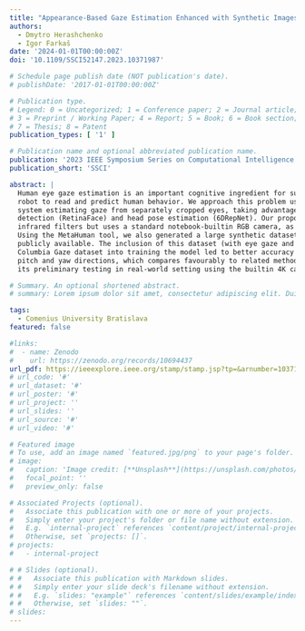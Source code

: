 ```yaml
---
title: "Appearance-Based Gaze Estimation Enhanced with Synthetic Images Using Deep Neural Networks"
authors:
  - Dmytro Herashchenko
  - Igor Farkaš
date: '2024-01-01T00:00:00Z'
doi: '10.1109/SSCI52147.2023.10371987'

# Schedule page publish date (NOT publication's date).
# publishDate: '2017-01-01T00:00:00Z'

# Publication type.
# Legend: 0 = Uncategorized; 1 = Conference paper; 2 = Journal article;
# 3 = Preprint / Working Paper; 4 = Report; 5 = Book; 6 = Book section;
# 7 = Thesis; 8 = Patent
publication_types: [ '1' ]

# Publication name and optional abbreviated publication name.
publication: '2023 IEEE Symposium Series on Computational Intelligence'
publication_short: 'SSCI'

abstract: |
  Human eye gaze estimation is an important cognitive ingredient for successful human-robot interaction, enabling the
  robot to read and predict human behavior. We approach this problem using artificial neural networks and build a modular
  system estimating gaze from separately cropped eyes, taking advantage of existing well-functioning components for face
  detection (RetinaFace) and head pose estimation (6DRepNet). Our proposed method does not require any special hardware or
  infrared filters but uses a standard notebook-builtin RGB camera, as often approached with appearance-based methods.
  Using the MetaHuman tool, we also generated a large synthetic dataset of more than 57,000 human faces and made it
  publicly available. The inclusion of this dataset (with eye gaze and head pose information) on top of the standard
  Columbia Gaze dataset into training the model led to better accuracy with a mean average error below two degrees in eye
  pitch and yaw directions, which compares favourably to related methods. We also verified the feasibility of our model by
  its preliminary testing in real-world setting using the builtin 4K camera in NICO semi-humanoid robot's eye.

# Summary. An optional shortened abstract.
# summary: Lorem ipsum dolor sit amet, consectetur adipiscing elit. Duis posuere tellus ac convallis placerat.

tags:
  - Comenius University Bratislava
featured: false

#links:
#  - name: Zenodo
#    url: https://zenodo.org/records/10694437
url_pdf: https://ieeexplore.ieee.org/stamp/stamp.jsp?tp=&arnumber=10371987
# url_code: '#'
# url_dataset: '#'
# url_poster: '#'
# url_project: ''
# url_slides: ''
# url_source: '#'
# url_video: '#'

# Featured image
# To use, add an image named `featured.jpg/png` to your page's folder.
# image:
#   caption: 'Image credit: [**Unsplash**](https://unsplash.com/photos/s9CC2SKySJM)'
#   focal_point: ''
#   preview_only: false

# Associated Projects (optional).
#   Associate this publication with one or more of your projects.
#   Simply enter your project's folder or file name without extension.
#   E.g. `internal-project` references `content/project/internal-project/index.md`.
#   Otherwise, set `projects: []`.
# projects:
#   - internal-project

# # Slides (optional).
# #   Associate this publication with Markdown slides.
# #   Simply enter your slide deck's filename without extension.
# #   E.g. `slides: "example"` references `content/slides/example/index.md`.
# #   Otherwise, set `slides: ""`.
# slides:
---
```

